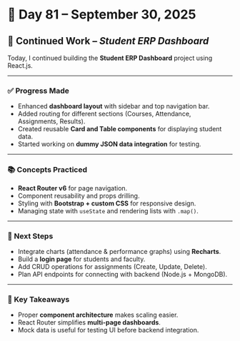 
# 📅 Day 81 – September 30, 2025

## 🔄 Continued Work – *Student ERP Dashboard*

Today, I continued building the **Student ERP Dashboard** project using React.js.

---
### ✅ Progress Made
- Enhanced **dashboard layout** with sidebar and top navigation bar.  
- Added routing for different sections (Courses, Attendance, Assignments, Results).  
- Created reusable **Card and Table components** for displaying student data.  
- Started working on **dummy JSON data integration** for testing.  

---
### 📚 Concepts Practiced
- **React Router v6** for page navigation.  
- Component reusability and props drilling.  
- Styling with **Bootstrap + custom CSS** for responsive design.  
- Managing state with `useState` and rendering lists with `.map()`.  

---
### 📌 Next Steps
- Integrate charts (attendance & performance graphs) using **Recharts**.  
- Build a **login page** for students and faculty.  
- Add CRUD operations for assignments (Create, Update, Delete).  
- Plan API endpoints for connecting with backend (Node.js + MongoDB).  

---

### 🧠 Key Takeaways
- Proper **component architecture** makes scaling easier.  
- React Router simplifies **multi-page dashboards**.  
- Mock data is useful for testing UI before backend integration.  
